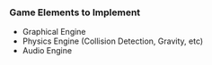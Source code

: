 ### Game Elements to Implement
* Graphical Engine
* Physics Engine (Collision Detection, Gravity, etc)
* Audio Engine

